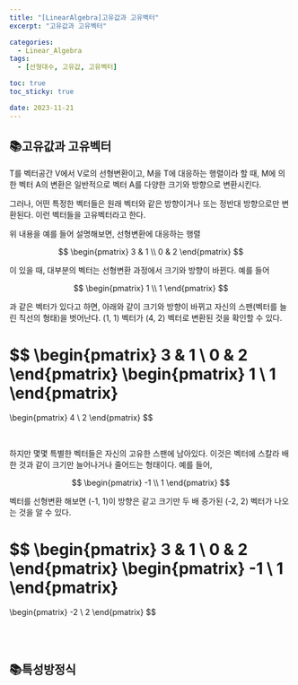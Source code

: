 ```yaml
---
title: "[LinearAlgebra]고유값과 고유벡터"
excerpt: "고유값과 고유벡터"

categories:
  - Linear_Algebra
tags:
  - [선형대수, 고유값, 고유벡터]

toc: true
toc_sticky: true

date: 2023-11-21
---
```


## 📚고유값과 고유벡터
T를 벡터공간 V에서 V로의 선형변환이고, M을 T에 대응하는 행렬이라 할 때, M에 의한 벡터 A의 변환은 일반적으로 벡터 A를 다양한 크기와 방향으로 변환시킨다.

그러나, 어떤 특정한 벡터들은 원래 벡터와 같은 방향이거나 또는 정반대 방향으로만 변환된다. 이런 벡터들을 고유벡터라고 한다.

위 내용을 예를 들어 설명해보면, 선형변환에 대응하는 행렬

$$
\begin{pmatrix}
3 & 1 \\
0 & 2
\end{pmatrix}
$$

이 있을 때, 대부분의 벡터는 선형변환 과정에서 크기와 방향이 바뀐다. 예를 들어

$$
\begin{pmatrix}
1 \\
1
\end{pmatrix}
$$

과 같은 벡터가 있다고 하면, 아래와 같이 크기와 방향이 바뀌고 자신의 스팬(벡터를 늘린 직선의 형태)을 벗어난다. (1, 1) 벡터가 (4, 2) 벡터로 변환된 것을 확인할 수 있다.

$$
\begin{pmatrix}
3 & 1 \\
0 & 2
\end{pmatrix}
\begin{pmatrix}
1 \\
1
\end{pmatrix}
=
\begin{pmatrix}
4 \\
2
\end{pmatrix}
$$

<br>

하지만 몇몇 특별한 벡터들은 자신의 고유한 스팬에 남아있다. 이것은 벡터에 스칼라 배 한 것과 같이 크기만 늘어나거나 줄어드는 형태이다. 예를 들어,

$$
\begin{pmatrix}
-1 \\
1
\end{pmatrix}
$$

벡터를 선형변환 해보면 (-1, 1)이 방향은 같고 크기만 두 배 증가된 (-2, 2) 벡터가 나오는 것을 알 수 있다.

$$
\begin{pmatrix}
3 & 1 \\
0 & 2
\end{pmatrix}
\begin{pmatrix}
-1 \\
1
\end{pmatrix}
=
\begin{pmatrix}
-2 \\
2
\end{pmatrix}
$$

<br><br>

## 📚특성방정식


<br><br>